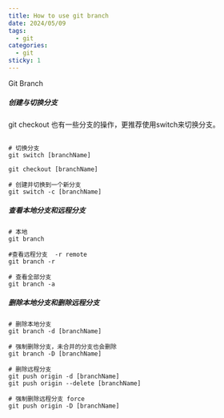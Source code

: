 ```yaml
---
title: How to use git branch
date: 2024/05/09
tags:
  - git
categories:
  - git
sticky: 1
---
```

Git Branch 
##### 创建与切换分支
git checkout 也有一些分支的操作，更推荐使用switch来切换分支。

``` shell

# 切换分支
git switch [branchName]

git checkout [branchName]

# 创建并切换到一个新分支
git switch -c [branchName]
```

##### 查看本地分支和远程分支

```shell
# 本地
git branch

#查看远程分支  -r remote
git branch -r

# 查看全部分支
git branch -a

```

##### 删除本地分支和删除远程分支

```shell
# 删除本地分支
git branch -d [branchName]

# 强制删除分支，未合并的分支也会删除
git branch -D [branchName]

# 删除远程分支
git push origin -d [branchName]
git push origin --delete [branchName]

# 强制删除远程分支 force
git push origin -D [branchName]
```